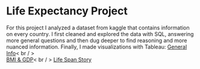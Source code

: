 # Life Expectancy Project
For this project I analyzed a dataset from kaggle that contains information on every country. I first cleaned and explored the data with SQL, answering more general questions and then dug deeper to find reasoning and more nuanced information. Finally, I made visualizations with Tableau: [General Info](https://public.tableau.com/app/profile/anthony.carpinello/viz/LifeExpectancy_17327397021130/GeneralInfo)< br / >  
  [BMI & GDP](https://public.tableau.com/app/profile/anthony.carpinello/viz/LifeExpectancymoreinfo/BMIGDP)< br / > 
  [Life Span Story](https://public.tableau.com/app/profile/anthony.carpinello/viz/LifeExpectancyStory_17327403306260/Story)


